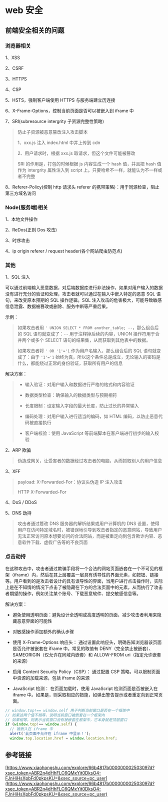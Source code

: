 # web 安全

## 前端安全相关的问题

### 浏览器相关

1、XSS

2、CSRF

3、HTTPS

4、CSP

5、HSTS，强制客户端使用 HTTPS 与服务端建立历连接

6、X-Frame-Options，控制当前页面是否可以被嵌入到 iframe 中

7、SRI(subresource intergrity 子资源完整性策略)

> 防止子资源被恶意篡改注入攻击脚本
>
> 1、xxx.js 注入 index.html 中并上传到 cdn
>
> 2、用户请求时，根据 xxx.js 取请求，但这个文件可能被篡改
>
> SRI 的作用是，打包的时候根据 js 内容生成一个 hash 值，并且把 hash 值作为 intergrity 属性注入到 script 上。只要哈希不一样，就能认为不一样或者不完整

8、Referer-Policy(控制 http 请求头 referer 的携带策略)：用于同源检查，阻止第三方域名访问

### Node(服务端)相关

1、本地文件操作

2、ReDos(正则 Dos 攻击)

3、时序攻击

4、ip origin referer / request header(各个网站爬虫防范点)

### 其他

1、SQL 注入

可以通过前端输入恶意数据，对后端数据库进行非法操作，如果对用户输入的数据没有进行充分的验证和处理，攻击者就可以通过在输入中嵌入特定的恶意 SQL 语句，来改变原本预期的 SQL 操作逻辑。SQL 注入攻击的危害极大，可能导致敏感信息泄露、数据被篡改或删除、服务中断等严重后果。

示例：

> 如果攻击者用 `' UNION SELECT * FROM another_table; --`，那么组合后的 SQL 语句就变成了：`--` 用于注释掉后续的内容，UNION 操作符用于合并两个或多个 SELECT 语句的结果集，从而获取到其他表中的数据。
>
> 如果攻击者将 `' OR '1'='1` 作为用户名输入，那么组合后的 SQL 语句就变成了：由于 `'1'='1` 始终为真，所以这个条件总是成立，无论输入的密码是什么，都能绕过正常的身份验证，获取所有用户的信息

解决方案：

> - 输入验证：对用户输入和数据进行严格的格式和内容验证
>
> - 数据类型检查：确保输入的数据类型与预期相符
>
> - 长度限制：设定输入字段的最大长度，防止过长的异常输入
>
> - 编码处理：对用户输入进行适当的编码，如 HTML 编码，以防止恶意代码被直接执行
>
> - 客户端校验：使用 JavaScript 等前端脚本在客户端进行初步的输入校验

2、ARP 欺骗

> 伪造成网关，让受害者的数据经过攻击者的电脑，从而抓取别人的用户信息

3、XFF

> payload: X-Forwarded-For：协议头伪造 IP 注入攻击
>
> HTTP X-Forwarded-For

4、DoS / DDoS

5、DNS 劫持

> 攻击者通过篡改 DNS 服务器的解析结果或用户计算机的 DNS 设置，使得用户在访问特定域名时，被错误地引导到攻击者指定的恶意网站，导致用户无法正常访问原本想要访问的合法网站，而是被重定向到包含欺诈内容、恶意软件下载、虚假广告等的不良页面

### 点击劫持

在这种攻击中，攻击者通过欺骗手段将一个合法的网站页面嵌套在一个不可见的框架（iframe）内，然后在其上层覆盖一层具有诱导性的界面元素，如按钮、链接等。用户看到的是攻击者设计的具有误导性的界面，当用户进行点击操作时，实际上是在不知情的情况下点击了被隐藏在下方的合法页面中的元素，从而执行了攻击者期望的操作，例如关注某个账号、下载恶意软件、提交敏感信息等。

解决方案：

- 避免使用透明页面：避免设计全透明或高度透明的页面，减少攻击者利用来隐藏恶意界面的可能性

- 对敏感操作添加额外的确认步骤

- 使用 X-Frame-Options 响应头： 通过设置此响应头，明确告知浏览器该页面是否允许被嵌套在 iframe 中。常见的取值有 DENY（完全禁止被嵌套）、SAMEORIGIN（仅允许在同域内嵌套）和 ALLOW-FROM uri（指定允许嵌套的来源）

- 启用 Content Security Policy（CSP）： 通过配置 CSP 策略，可以限制页面中资源的加载来源，包括 iframe 的来源

- JavaScript 检测： 在页面加载时，使用 JavaScript 检测页面是否被嵌入在 iframe 中。如果是，则采取相应的措施，如弹出警告提示或者重定向到正常页面。

```js
// window.top!== window.self 用于判断当前窗口是否在一个框架中
// 如果这两个值不相等，说明当前窗口被嵌套在一个框架内
// 如果相等，则表示当前窗口没有被嵌套在框架中，它本身就是顶层窗口
if (window.top!== window.self) {
  // 被嵌入在 iframe 中
  alert('此页面不允许在 iframe 中显示！');
  window.top.location.href = window.location.href;
```

## 参考链接

[https://www.xiaohongshu.com/explore/66b4817b000000002503097d?xsec_token=ABR2n4dHhFLC6QMxYit0DksO4-FJnHiHsXpbFd0pkpsKU=&xsec_source=pc_user](https://www.xiaohongshu.com/explore/66b4817b000000002503097d?xsec_token=ABR2n4dHhFLC6QMxYit0DksO4-FJnHiHsXpbFd0pkpsKU=&xsec_source=pc_user)
